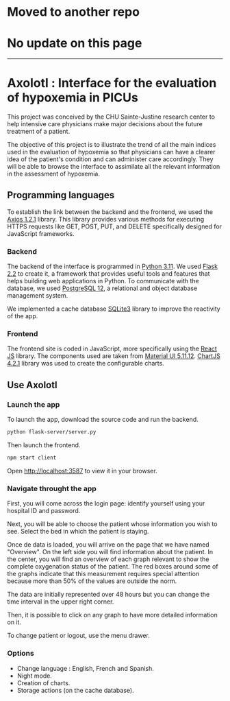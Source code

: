 # Moved to another repo
# No update on this page

-----

# Axolotl : Interface for the evaluation of hypoxemia in PICUs
This project was conceived by the CHU Sainte-Justine research center to help intensive care physicians make major decisions about the future treatment of a patient.

The objective of this project is to illustrate the trend of all the main indices used in the evaluation of hypoxemia so that physicians can have a clearer idea of the patient's condition and can administer care accordingly. They will be able to browse the interface to assimilate all the relevant information in the assessment of hypoxemia. 

## Programming languages
To establish the link between the backend and the frontend, we used the [Axios 1.2.1](https://axios-http.com/fr/docs/intro) library. This library provides various methods for executing HTTPS requests like GET, POST, PUT, and DELETE specifically designed for JavaScript frameworks.

### Backend
The backend of the interface is programmed in [Python 3.11](https://wiki.python.org/moin/BeginnersGuide). We used [Flask 2.2](https://flask.palletsprojects.com/en/2.2.x/) to create it, a framework that provides useful tools and features that helps building web applications in Python. To communicate with the database, we used [PostgreSQL 12](https://www.postgresql.org/docs/15/index.html), a relational and object database management system. 

We implemented a cache database [SQLite3](https://www.sqlite.org/index.html) library to improve the reactivity of the app. 

### Frontend
The frontend site is coded in JavaScript, more specifically using the [React JS](https://reactjs.org/versions) library. The components used are taken from [Material UI 5.11.12](https://mui.com/material-ui/getting-started/overview/). [ChartJS 4.2.1](https://www.chartjs.org/docs/latest/) library was used to create the configurable charts.

## Use Axolotl

### Launch the app
To launch the app, download the source code and run the backend. 
```bash
python flask-server/server.py 
```
Then launch the frontend.
```bash
npm start client
```
Open [http://localhost:3587](http://localhost:3587) to view it in your browser.

### Navigate throught the app

First, you will come across the login page: identify yourself using your hospital ID and password.

Next, you will be able to choose the patient whose information you wish to see. Select the bed in which the patient is staying. 

Once de data is loaded, you will arrive on the page that we have named "Overview". On the left side you will find information about the patient. In the center, you will find an overview of each graph relevant to show the complete oxygenation status of the patient. 
The red boxes around some of the graphs indicate that this measurement requires special attention because more than 50% of the values are outside the norm.

The data are initially represented over 48 hours but you can change the time interval in the upper right corner. 

Then, it is possible to click on any graph to have more detailed information on it.

To change patient or logout, use the menu drawer.

### Options
- Change language : English, French and Spanish.
- Night mode.
- Creation of charts.
- Storage actions (on the cache database).
